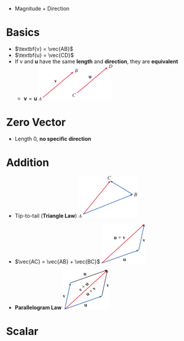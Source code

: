 - Magnitude + Direction

# Basics
- $\textbf{v} = \vec{AB}$
- $\textbf{u} = \vec{CD}$
- If $\text{v}$ and $\textbf{u}$ have the same **length** and **direction**, they are **equivalent**
	- $\textbf{v} = \textbf{u}$
![](../../Images/Pasted%20image%2020240106115123.png)
# Zero Vector
- Length 0, **no specific direction**

# Addition
- Tip-to-tail (**Triangle Law**)
![](../../Images/Pasted%20image%2020240106115137.png)
- $\vec{AC} = \vec{AB} + \vec{BC}$
![](../../Images/Pasted%20image%2020240106115156.png)

- **Parallelogram Law**
![](../../Images/Pasted%20image%2020240106115211.png)

# Scalar